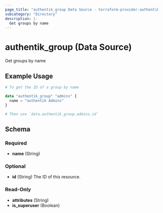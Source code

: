 ```yaml
---
page_title: "authentik_group Data Source - terraform-provider-authentik"
subcategory: "Directory"
description: |-
  Get groups by name
---
```


# authentik_group (Data Source)

Get groups by name

## Example Usage

```terraform
# To get the ID of a group by name

data "authentik_group" "admins" {
  name = "authentik Admins"
}

# Then use `data.authentik_group.admins.id`
```

<!-- schema generated by tfplugindocs -->
## Schema

### Required

- **name** (String)

### Optional

- **id** (String) The ID of this resource.

### Read-Only

- **attributes** (String)
- **is_superuser** (Boolean)
